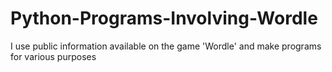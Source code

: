 # Python-Programs-Involving-Wordle
I use public information available on the game 'Wordle' and make programs for various purposes
